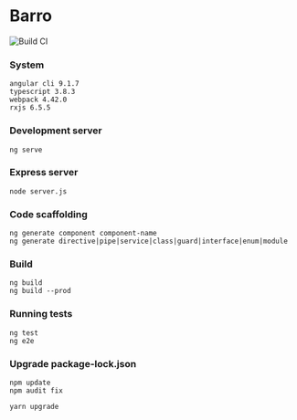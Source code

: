 # Barro 

![Build CI](https://github.com/linhdongoc/barro/workflows/Build%20CI/badge.svg?branch=master)

### System
~~~
angular cli 9.1.7
typescript 3.8.3
webpack 4.42.0
rxjs 6.5.5
~~~

### Development server
~~~
ng serve
~~~

### Express server
~~~
node server.js
~~~

### Code scaffolding
~~~
ng generate component component-name
ng generate directive|pipe|service|class|guard|interface|enum|module
~~~

### Build
~~~
ng build
ng build --prod
~~~

### Running tests
~~~
ng test
ng e2e
~~~

### Upgrade package-lock.json
~~~
npm update
npm audit fix

yarn upgrade
~~~
